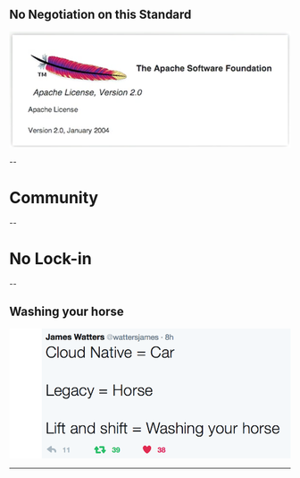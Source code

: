 <!-- .slide: class="center" style="text-align: center" -->
No Negotiation on this Standard
-----------------------------------------------------

![Apache License](img/apache-license.png)


--

# <i class="fa fa-lightbulb-o"></i> Community
<!-- .slide: data-background="img/community.jpg" -->

--

# <i class="fa fa-lightbulb-o"></i> No Lock-in
<!-- .slide: data-background="img/lockedin.jpg" -->

--

<!-- .slide: class="center" style="text-align: center" -->
Washing your horse
-----------------------------------------------------

![ROI](img/horses.png)


---

<!-- .slide: data-background="img/notworking.jpg" -->


